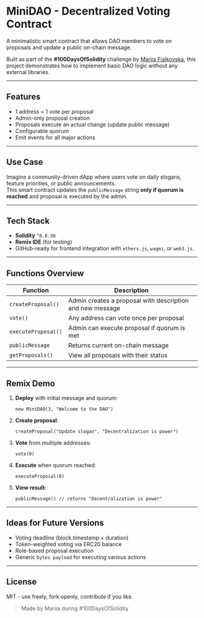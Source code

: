 # MiniDAO - Decentralized Voting Contract

A minimalistic smart contract that allows DAO members to vote on proposals and update a public on-chain message.

Built as part of the **#100DaysOfSolidity** challenge by [Mariia Fialkovska](https://github.com/MariiaFi), this project demonstrates how to implement basic DAO logic without any external libraries.

---

## Features

- 1 address = 1 vote per proposal  
- Admin-only proposal creation  
- Proposals execute an actual change (update public message)  
- Configurable quorum  
- Emit events for all major actions

---

## Use Case

Imagine a community-driven dApp where users vote on daily slogans, feature priorities, or public announcements.  
This smart contract updates the `publicMessage` string **only if quorum is reached** and proposal is executed by the admin.

---

## Tech Stack

- **Solidity** `^0.8.30`
- **Remix IDE** (for testing)
- GitHub-ready for frontend integration with `ethers.js`, `wagmi`, or `web3.js`.

---

## Functions Overview

| Function             | Description                                                  |
|----------------------|--------------------------------------------------------------|
| `createProposal()`   | Admin creates a proposal with description and new message    |
| `vote()`             | Any address can vote once per proposal                       |
| `executeProposal()`  | Admin can execute proposal if quorum is met                  |
| `publicMessage`      | Returns current on-chain message                             |
| `getProposals()`     | View all proposals with their status                         |

---

## Remix Demo

1. **Deploy** with initial message and quorum:
   ```solidity
   new MiniDAO(3, "Welcome to the DAO")
   ```

2. **Create proposal**:
   ```solidity
   createProposal("Update slogan", "Decentralization is power")
   ```

3. **Vote** from multiple addresses:
   ```solidity
   vote(0)
   ```

4. **Execute** when quorum reached:
   ```solidity
   executeProposal(0)
   ```

5. **View result**:
   ```solidity
   publicMessage() // returns "Decentralization is power"
   ```

---

##  Ideas for Future Versions

- Voting deadline (block.timestamp + duration)  
- Token-weighted voting via ERC20 balance  
- Role-based proposal execution  
- Generic `bytes payload` for executing various actions

---

## License

MIT - use freely, fork openly, contribute if you like.

> Made by Mariia during #100DaysOfSolidity
